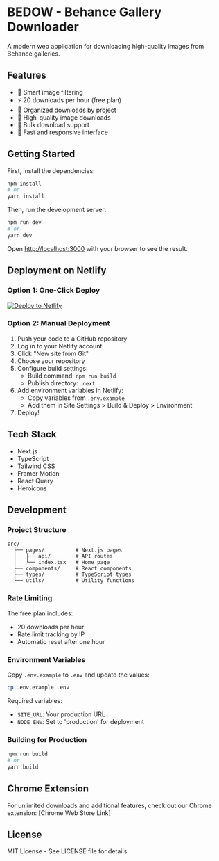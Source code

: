 # BEDOW - Behance Gallery Downloader

A modern web application for downloading high-quality images from Behance galleries.

## Features

- 🎯 Smart image filtering
- ⚡ 20 downloads per hour (free plan)
- 📁 Organized downloads by project
- 🎨 High-quality image downloads
- 💾 Bulk download support
- 🚀 Fast and responsive interface

## Getting Started

First, install the dependencies:

```bash
npm install
# or
yarn install
```

Then, run the development server:

```bash
npm run dev
# or
yarn dev
```

Open [http://localhost:3000](http://localhost:3000) with your browser to see the result.

## Deployment on Netlify

### Option 1: One-Click Deploy

[![Deploy to Netlify](https://www.netlify.com/img/deploy/button.svg)](https://app.netlify.com/start/deploy?repository=https://github.com/yourusername/bedow)

### Option 2: Manual Deployment

1. Push your code to a GitHub repository
2. Log in to your Netlify account
3. Click "New site from Git"
4. Choose your repository
5. Configure build settings:
   - Build command: `npm run build`
   - Publish directory: `.next`
6. Add environment variables in Netlify:
   - Copy variables from `.env.example`
   - Add them in Site Settings > Build & Deploy > Environment
7. Deploy!

## Tech Stack

- Next.js
- TypeScript
- Tailwind CSS
- Framer Motion
- React Query
- Heroicons

## Development

### Project Structure

```
src/
  ├── pages/          # Next.js pages
  │   ├── api/        # API routes
  │   └── index.tsx   # Home page
  ├── components/     # React components
  ├── types/          # TypeScript types
  └── utils/          # Utility functions
```

### Rate Limiting

The free plan includes:
- 20 downloads per hour
- Rate limit tracking by IP
- Automatic reset after one hour

### Environment Variables

Copy `.env.example` to `.env` and update the values:

```bash
cp .env.example .env
```

Required variables:
- `SITE_URL`: Your production URL
- `NODE_ENV`: Set to 'production' for deployment

### Building for Production

```bash
npm run build
# or
yarn build
```

## Chrome Extension

For unlimited downloads and additional features, check out our Chrome extension:
[Chrome Web Store Link]

## License

MIT License - See LICENSE file for details 
